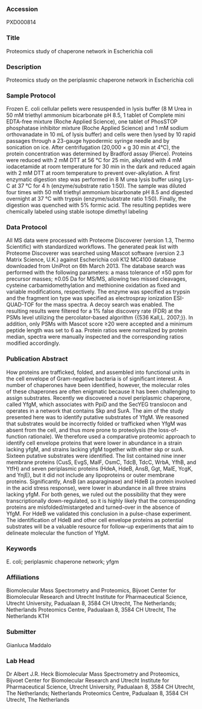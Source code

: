 ### Accession
PXD000814

### Title
Proteomics study of chaperone network in Escherichia coli

### Description
Proteomics study on the periplasmic chaperone network in Escherichia coli

### Sample Protocol
Frozen E. coli cellular pellets were resuspended in lysis buffer (8 M Urea in 50 mM triethyl ammonium bicarbonate pH 8.5, 1 tablet of Complete mini EDTA-free mixture (Roche Applied Science), one tablet of PhosSTOP phosphatase inhibitor mixture (Roche Applied Science) and 1 mM sodium orthovanadate in 10 mL of lysis buffer) and cells were then lysed by 10 rapid passages through a 23-gauge hypodermic syringe needle and by sonication on ice. After centrifugation (20,000 × g 30 min at 4°C), the protein concentration was determined by Bradford assay (Pierce). Proteins were reduced with 2 mM DTT at 56 °C for 25 min, alkylated with 4 mM iodacetamide at room temperature for 30 min in the dark and reduced again with 2 mM DTT at room temperature to prevent over-alkylation. A first enzymatic digestion step was performed in 8 M urea lysis buffer using Lys-C at 37 °C for 4 h (enzyme/substrate ratio 1:50). The sample was diluted four times with 50 mM triethyl ammonium bicarbonate pH 8.5 and digested overnight  at 37 °C with trypsin (enzyme/substrate ratio 1:50). Finally, the digestion was quenched with 5% formic acid. The resulting peptides were chemically labeled using stable isotope dimethyl labeling

### Data Protocol
All MS data were processed with Proteome Discoverer (version 1.3, Thermo Scientific) with standardized workflows. The generated peak list with Proteome Discoverer was searched using Mascot software (version 2.3 Matrix Science, U.K.) against Escherichia coli K12 MC4100 database downloaded from UniProt on 6th March 2013. The database search was performed with the following parameters: a mass tolerance of ±50 ppm for precursor masses; ±0.05 Da for MS/MS, allowing two missed cleavages, cysteine carbamidomethylation and methionine oxidation as fixed and variable modifications, respectively. The enzyme was specified as trypsin and the fragment ion type was specified as electrospray ionization ESI-QUAD-TOF for the mass spectra. A decoy search was enabled. The resulting results were filtered for a 1% false discovery rate (FDR) at the PSMs level utilizing the percolator-based algorithm {{536 Kall,L. 2007;}}. In addition, only PSMs with Mascot score ≥20 were accepted and a minimum peptide length was set to 6 aa. Protein ratios were normalized by protein median, spectra were manually inspected and the corresponding ratios modified accordingly.

### Publication Abstract
How proteins are trafficked, folded, and assembled into functional units in the cell envelope of Gram-negative bacteria is of significant interest. A number of chaperones have been identified, however, the molecular roles of these chaperones are often enigmatic because it has been challenging to assign substrates. Recently we discovered a novel periplasmic chaperone, called YfgM, which associates with PpiD and the SecYEG translocon and operates in a network that contains Skp and SurA. The aim of the study presented here was to identify putative substrates of YfgM. We reasoned that substrates would be incorrectly folded or trafficked when YfgM was absent from the cell, and thus more prone to proteolysis (the loss-of-function rationale). We therefore used a comparative proteomic approach to identify cell envelope proteins that were lower in abundance in a strain lacking yfgM, and strains lacking yfgM together with either skp or surA. Sixteen putative substrates were identified. The list contained nine inner membrane proteins (CusS, EvgS, MalF, OsmC, TdcB, TdcC, WrbA, YfhB, and YtfH) and seven periplasmic proteins (HdeA, HdeB, AnsB, Ggt, MalE, YcgK, and YnjE), but it did not include any lipoproteins or outer membrane proteins. Significantly, AnsB (an asparaginase) and HdeB (a protein involved in the acid stress response), were lower in abundance in all three strains lacking yfgM. For both genes, we ruled out the possibility that they were transcriptionally down-regulated, so it is highly likely that the corresponding proteins are misfolded/mistargeted and turned-over in the absence of YfgM. For HdeB we validated this conclusion in a pulse-chase experiment. The identification of HdeB and other cell envelope proteins as potential substrates will be a valuable resource for follow-up experiments that aim to delineate molecular the function of YfgM.

### Keywords
E. coli; periplasmic chaperone network; yfgm

### Affiliations
Biomolecular Mass Spectrometry and Proteomics, Bijvoet Center for Biomolecular Research and Utrecht Institute for Pharmaceutical Science, Utrecht University, Padualaan 8, 3584 CH Utrecht, The Netherlands; Netherlands Proteomics Centre, Padualaan 8, 3584 CH Utrecht, The Netherlands
KTH

### Submitter
Gianluca Maddalo

### Lab Head
Dr Albert J.R. Heck
Biomolecular Mass Spectrometry and Proteomics, Bijvoet Center for Biomolecular Research and Utrecht Institute for Pharmaceutical Science, Utrecht University, Padualaan 8, 3584 CH Utrecht, The Netherlands; Netherlands Proteomics Centre, Padualaan 8, 3584 CH Utrecht, The Netherlands


